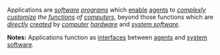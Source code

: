 Applications are *[software](https://github.com/gcassel/Modular-Organization-Terminology/blob/master/terms/software.md) [programs](https://github.com/gcassel/Modular-Organization-Terminology/blob/master/terms/program.md)* which [enable](https://github.com/gcassel/Modular-Organization-Terminology/blob/master/terms/enable.md) [agents](https://github.com/gcassel/Modular-Organization-Terminology/blob/master/terms/agent.md) to *[complexly](https://github.com/gcassel/Modular-Organization-Terminology/blob/master/terms/complex.md) [customize](https://github.com/gcassel/Modular-Organization-Terminology/blob/master/terms/specialize.md) the [functions](https://github.com/gcassel/Modular-Organization-Terminology/blob/master/terms/function.md) of [computers](https://github.com/gcassel/Modular-Organization-Terminology/blob/master/terms/computer.md)*, beyond those functions which are *[directly](https://github.com/gcassel/Modular-Organization-Terminology/blob/master/terms/direct.md) [created](https://github.com/gcassel/Modular-Organization-Terminology/blob/master/terms/create.md)* by *[computer](https://github.com/gcassel/Modular-Organization-Terminology/blob/master/terms/computer.md) [hardware](https://github.com/gcassel/Modular-Organization-Terminology/blob/master/terms/hardware.md)* and *[system software](https://github.com/gcassel/Modular-Organization-Terminology/blob/master/compound-terms/system-software.md)*.
		
**Notes:**  Applications function as [interfaces](https://github.com/gcassel/Modular-Organization-Terminology/blob/master/terms/interface.md) between [agents](https://github.com/gcassel/Modular-Organization-Terminology/blob/master/terms/agent.md) and [system software](https://github.com/gcassel/Modular-Organization-Terminology/blob/master/compound-terms/system-software.md).
